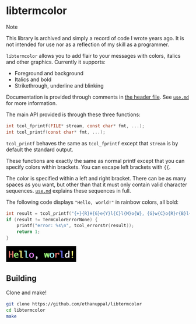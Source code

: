 # libtermcolor

> [!NOTE]
> This library is archived and simply a record of code I wrote years ago. It is not intended for use nor as a reflection of my skill as a programmer. 

`libtermcolor` allows you to add flair to your messages with colors, italics and other graphics. Currently it supports:

- Foreground and background
- Italics and bold
- Strikethrough, underline and blinking

Documentation is provided through comments in [the header file](include/termcolor.h). See [`use.md`](doc/use.md) for more information.

The main API provided is through these three functions:

```c
int tcol_fprintf(FILE* stream, const char* fmt, ...);
int tcol_printf(const char* fmt, ...);
```

`tcol_printf` behaves the same as `tcol_fprintf` except that `stream` is by default the standard output.

These functions are exactly the same as normal printf except that you can specify colors within brackets. You can escape left brackets with `{{`.

The color is specified within a left and right bracket. There can be as many spaces as you want, but other than that it must only contain valid character sequences. [`use.md`](doc/use.md) explains these sequences in full.

The following code displays `"Hello, world!"` in rainbow colors, all bold:

```c
int result = tcol_printf("{+}{R}H{G}e{Y}l{C}l{M}o{W}, {G}w{C}o{R}r{B}l{W}d{Y}!{0}\n");
if (result != TermColorErrorNone) {
    printf("error: %s\n", tcol_errorstr(result));
    return 1;
}
```

![Hello world in bold rainbow text](img/hello-world.png)

## Building

Clone and make!

```sh
git clone https://github.com/ethanuppal/libtermcolor
cd libtermcolor
make
```
